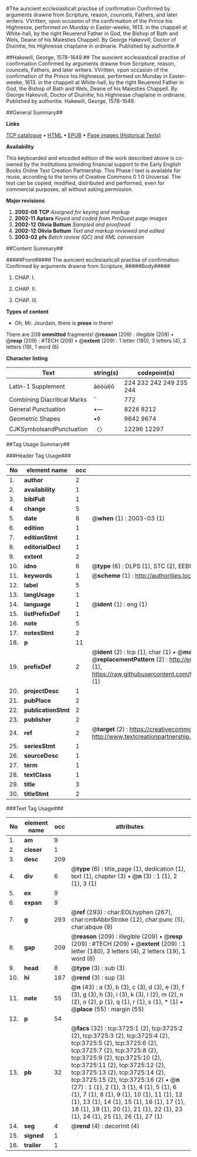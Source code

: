 #The auncient ecclesiasticall practise of confirmation Confirmed by arguments drawne from Scripture, reason, councels, Fathers, and later writers. VVritten, vpon occasion of the confirmation of the Prince his Highnesse, performed on Munday in Easter-weeke, 1613. in the chappell at White-hall, by the right Reuerend Father in God, the Bishop of Bath and Wels, Deane of his Maiesties Chappell. By George Hakevvill, Doctor of Diuinitie, his Highnesse chaplaine in ordinarie. Published by authoritie.#

##Hakewill, George, 1578-1649.##
The auncient ecclesiasticall practise of confirmation Confirmed by arguments drawne from Scripture, reason, councels, Fathers, and later writers. VVritten, vpon occasion of the confirmation of the Prince his Highnesse, performed on Munday in Easter-weeke, 1613. in the chappell at White-hall, by the right Reuerend Father in God, the Bishop of Bath and Wels, Deane of his Maiesties Chappell. By George Hakevvill, Doctor of Diuinitie, his Highnesse chaplaine in ordinarie. Published by authoritie.
Hakewill, George, 1578-1649.

##General Summary##

**Links**

[TCP catalogue](http://www.ota.ox.ac.uk/tcp/)  • 
[HTML](http://tei.it.ox.ac.uk/tcp/Texts-HTML/free/A02/A02486.html)  • 
[EPUB](http://tei.it.ox.ac.uk/tcp/Texts-EPUB/free/A02/A02486.epub) • 
[Page images (Historical Texts)](https://data.historicaltexts.jisc.ac.uk/view?pubId=eebo-99839317e&pageId=eebo-99839317e-3725-1)

**Availability**

This keyboarded and encoded edition of the
	       work described above is co-owned by the institutions
	       providing financial support to the Early English Books
	       Online Text Creation Partnership. This Phase I text is
	       available for reuse, according to the terms of Creative
	       Commons 0 1.0 Universal. The text can be copied,
	       modified, distributed and performed, even for
	       commercial purposes, all without asking permission.

**Major revisions**

1. __2002-08__ __TCP__ *Assigned for keying and markup*
1. __2002-11__ __Aptara__ *Keyed and coded from ProQuest page images*
1. __2002-12__ __Olivia Bottum__ *Sampled and proofread*
1. __2002-12__ __Olivia Bottum__ *Text and markup reviewed and edited*
1. __2003-02__ __pfs__ *Batch review (QC) and XML conversion*

##Content Summary##

#####Front#####
The auncient ecclesiasticall practise of confirmation Confirmed by arguments drawne from Scripture, 
#####Body#####

1. CHAP. I.

1. CHAP. II.

1. CHAP. III.

**Types of content**

  * Oh, Mr. Jourdain, there is **prose** in there!

There are 209 **ommitted** fragments! 
 @__reason__ (209) : illegible (209)  •  @__resp__ (209) : #TECH (209)  •  @__extent__ (209) : 1 letter (180), 3 letters (4), 2 letters (19), 1 word (6)

**Character listing**


|Text|string(s)|codepoint(s)|
|---|---|---|
|Latin-1 Supplement|àèòùëô|224 232 242 249 235 244|
|Combining             Diacritical Marks|̄|772|
|General Punctuation|•—|8226 8212|
|Geometric Shapes|▪◊|9642 9674|
|CJKSymbolsandPunctuation|〈〉|12296 12297|

##Tag Usage Summary##

###Header Tag Usage###

|No|element name|occ|attributes|
|---|---|---|---|
|1.|__author__|2||
|2.|__availability__|1||
|3.|__biblFull__|1||
|4.|__change__|5||
|5.|__date__|8| @__when__ (1) : 2003-03 (1)|
|6.|__edition__|1||
|7.|__editionStmt__|1||
|8.|__editorialDecl__|1||
|9.|__extent__|2||
|10.|__idno__|6| @__type__ (6) : DLPS (1), STC (2), EEBO-CITATION (1), PROQUEST (1), VID (1)|
|11.|__keywords__|1| @__scheme__ (1) : http://authorities.loc.gov/ (1)|
|12.|__label__|5||
|13.|__langUsage__|1||
|14.|__language__|1| @__ident__ (1) : eng (1)|
|15.|__listPrefixDef__|1||
|16.|__note__|5||
|17.|__notesStmt__|2||
|18.|__p__|11||
|19.|__prefixDef__|2| @__ident__ (2) : tcp (1), char (1)  •  @__matchPattern__ (2) : ([0-9\-]+):([0-9IVX]+) (1), (.+) (1)  •  @__replacementPattern__ (2) : http://eebo.chadwyck.com/downloadtiff?vid=$1&page=$2 (1), https://raw.githubusercontent.com/textcreationpartnership/Texts/master/tcpchars.xml#$1 (1)|
|20.|__projectDesc__|1||
|21.|__pubPlace__|2||
|22.|__publicationStmt__|2||
|23.|__publisher__|2||
|24.|__ref__|2| @__target__ (2) : https://creativecommons.org/publicdomain/zero/1.0/ (1), http://www.textcreationpartnership.org/docs/. (1)|
|25.|__seriesStmt__|1||
|26.|__sourceDesc__|1||
|27.|__term__|1||
|28.|__textClass__|1||
|29.|__title__|3||
|30.|__titleStmt__|2||


###Text Tag Usage###

|No|element name|occ|attributes|
|---|---|---|---|
|1.|__am__|9||
|2.|__closer__|1||
|3.|__desc__|209||
|4.|__div__|6| @__type__ (6) : title_page (1), dedication (1), text (1), chapter (3)  •  @__n__ (3) : 1 (1), 2 (1), 3 (1)|
|5.|__ex__|9||
|6.|__expan__|9||
|7.|__g__|293| @__ref__ (293) : char:EOLhyphen (267), char:cmbAbbrStroke (12), char:punc (5), char:abque (9)|
|8.|__gap__|209| @__reason__ (209) : illegible (209)  •  @__resp__ (209) : #TECH (209)  •  @__extent__ (209) : 1 letter (180), 3 letters (4), 2 letters (19), 1 word (6)|
|9.|__head__|8| @__type__ (3) : sub (3)|
|10.|__hi__|187| @__rend__ (3) : sup (3)|
|11.|__note__|55| @__n__ (43) : a (3), b (3), c (3), d (3), e (3), f (3), g (3), h (3), i (3), k (3), l (2), m (2), n (2), o (2), p (1), q (1), r (1), s (1), * (1)  •  @__place__ (55) : margin (55)|
|12.|__p__|54||
|13.|__pb__|32| @__facs__ (32) : tcp:3725:1 (2), tcp:3725:2 (2), tcp:3725:3 (2), tcp:3725:4 (2), tcp:3725:5 (2), tcp:3725:6 (2), tcp:3725:7 (2), tcp:3725:8 (2), tcp:3725:9 (2), tcp:3725:10 (2), tcp:3725:11 (2), tcp:3725:12 (2), tcp:3725:13 (2), tcp:3725:14 (2), tcp:3725:15 (2), tcp:3725:16 (2)  •  @__n__ (27) : 1 (1), 2 (1), 3 (1), 4 (1), 5 (1), 6 (1), 7 (1), 8 (1), 9 (1), 10 (1), 11 (1), 12 (1), 13 (1), 14 (1), 15 (1), 16 (1), 17 (1), 18 (1), 19 (1), 20 (1), 21 (1), 22 (1), 23 (1), 24 (1), 25 (1), 26 (1), 27 (1)|
|14.|__seg__|4| @__rend__ (4) : decorInit (4)|
|15.|__signed__|1||
|16.|__trailer__|1||
